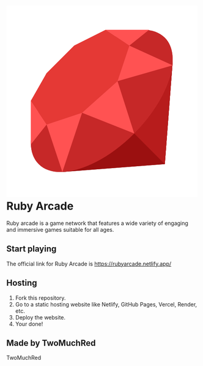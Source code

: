 # ![Ruby Arcade Logo](/media/icons/ruby.png) Ruby Arcade

Ruby arcade is a game network that features a wide variety of engaging and immersive games suitable for all ages.

## Start playing
The official link for Ruby Arcade is https://rubyarcade.netlify.app/

## Hosting
1. Fork this repository.
2. Go to a static hosting website like Netlify, GitHub Pages, Vercel, Render, etc.
3. Deploy the website.
4. Your done!

## Made by TwoMuchRed
TwoMuchRed
